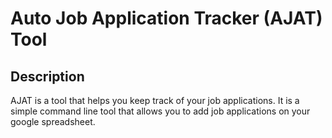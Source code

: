 # Auto Job Application Tracker (AJAT) Tool

## Description
AJAT is a tool that helps you keep track of your job applications. It is a simple command line tool that allows you to add job applications on your google spreadsheet.


